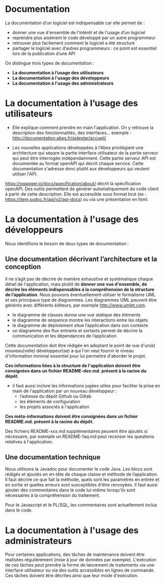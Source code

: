 # Documentation

La documentation d’un logiciel est indispensable car elle permet de :

* donner une vue d'ensemble de l'intérêt et de l'usage d’un logiciel
* reprendre plus aisément le code développé par un autre programmeur
* retrouver plus facilement comment le logiciel a été structuré
* partager le logiciel avec d’autres programmeurs : ce point est essentiel lors de la publication d’une API

On distingue trois types de documentation :

* __La documentation à l’usage des utilisateurs__
* __La documentation à l'usage des développeurs__
* __La documentation à l'usage des administrateurs__

# __La documentation à l’usage des utilisateurs__

* Elle explique comment prendre en main l'application. On y retrouve la description des fonctionnalités, des interfaces... exemple : http://documentation.abes.fr/aidestar/accueil/

* Les nouvelles applications développées à l'Abes privilégient une architecture qui sépare la partie interface utilisateur de la partie serveur qui peut être interrogée indépendamment. Cette partie serveur API est documentée au format openAPI qui décrit chaque service. Cette documentation s'adresse donc plutôt aux développeurs qui veulent utiliser l'API.

https://swagger.io/docs/specification/about/ décrit la spécification openAPI. Des outils permettent de générer automatiquement du code client à partir de cette description. Elle est accessible sous format brut (ex : https://item.sudoc.fr/api/v2/api-docs) ou via une présentation en html.

# __La documentation à l'usage des développeurs__

Nous identifions le besoin de deux types de documentation :

## Une documentation décrivant l’architecture et la conception

Il ne s’agit pas de décrire de manière exhaustive et systématique chaque détail de l'application, mais plutôt de __donner une vue d'ensemble, de décrire les éléments indispensables à la compréhension de la structure de l’application__. Nous pouvons éventuellement utiliser le formalisme UML et ses principaux type de diagrammes. Les diagrammes UML peuvent être générés avec différents éditeurs, par exemple http://www.umlet.com.

* le diagramme de classes donne une vue statique des éléments
* le diagramme de séquence montre les interactions entre les objets
* le diagramme de déploiement situe l’application dans son contexte
* un diagramme des flux entrants et sortants permet de décrire la communication et les dépendances de l’application

Cette documentation doit être rédigée en adoptant le point de vue d'un(e) nouveau(velle) développeur(se) à qui l'on veut fournir le niveau d'information minimal essentiel pour lui permettre d'aborder le projet.

__Ces informations liées à la structure de l'application doivent être consignées dans un fichier README-dev.md. présent à la racine du dépôt.__

* il faut aussi inclure les informations jugées utiles pour faciliter la prise en main de l'application par un nouveau développeur :
  * l’adresse du dépôt Github ou Gitlab
  * les éléments de configuration
  * les projets associés à l'application

__Ces méta-informations doivent être consignées dans un fichier README.md. présent à la racine du dépôt.__

Des fichiers README-xxx.md supplémentaires peuvent être ajoutés si nécessaire, par exemple un README-faq.md peut recenser les questions relatives à l'application.

## Une documentation technique

Nous utilisons la Javadoc pour documenter le code Java. Les blocs sont rédigés et ajoutés en en-tête de chaque classe et méthode de l’application. Il faut décrire ce que fait la méthode, quels sont les paramètres en entrée et en sortie et quelles erreurs sont susceptibles d'être renvoyées.
Il faut aussi ajouter des commentaires dans le code lui-même lorsqu'ils sont nécessaires à la compréhension du traitement.

Pour le Javascript et le PL/SQL, les commentaires sont actuellement inclus dans le code.

# __La documentation à l'usage des administrateurs__

Pour certaines applications, des tâches de maintenance doivent être réalisées régulièrement (mise à jour de données par exemple). L'exécution de ces tâches peut prendre la forme de lancement de traitements via une interface utilisateur ou via des outils accessibles en lignes de commande. Ces tâches doivent être décrites ainsi que leur mode d'exécution.
